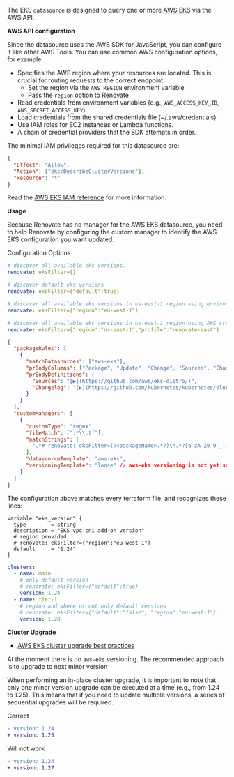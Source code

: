 The EKS `datasource` is designed to query one or more [AWS EKS](https://docs.aws.amazon.com/eks/latest/userguide/platform-versions.html) via the AWS API.

**AWS API configuration**

Since the datasource uses the AWS SDK for JavaScript, you can configure it like other AWS Tools.
You can use common AWS configuration options, for example:

- Specifies the AWS region where your resources are located. This is crucial for routing requests to the correct endpoint.
  - Set the region via the `AWS_REGION` environment variable
  - Pass the `region` option to Renovate
- Read credentials from environment variables (e.g., `AWS_ACCESS_KEY_ID`, `AWS_SECRET_ACCESS_KEY`).
- Load credentials from the shared credentials file (~/.aws/credentials).
- Use IAM roles for EC2 instances or Lambda functions.
- A chain of credential providers that the SDK attempts in order.

The minimal IAM privileges required for this datasource are:

```json
{
  "Effect": "Allow",
  "Action": ["eks:DescribeClusterVersions"],
  "Resource": "*"
}
```

Read the [AWS EKS IAM reference](https://docs.aws.amazon.com/service-authorization/latest/reference/list_amazonelastickubernetesservice.html) for more information.

**Usage**

Because Renovate has no manager for the AWS EKS datasource, you need to help Renovate by configuring the custom manager to identify the AWS EKS configuration you want updated.

Configuration Options

```yaml
# discover all available eks versions.
renovate: eksFilter={}

# discover default eks versions
renovate: eksFilter={"default":true}

# discover all available eks versions in us-east-1 region using environmental AWS credentials. Region is a recommended option.
renovate: eksFilter={"region":"eu-west-1"}

# discover all available eks versions in us-east-1 region using AWS credentials from `renovate-east` profile.
renovate: eksFilter={"region":"us-east-1","profile":"renovate-east"}
```

```json
{
  "packageRules": [
    {
      "matchDatasources": ["aws-eks"],
      "prBodyColumns": ["Package", "Update", "Change", "Sources", "Changelog"],
      "prBodyDefinitions": {
        "Sources": "[▶️](https://github.com/aws/eks-distro/)",
        "Changelog": "[▶️](https://github.com/kubernetes/kubernetes/blob/master/CHANGELOG/CHANGELOG-{{{newVersion}}}.md)"
      }
    }
  ],
  "customManagers": [
    {
      "customType": "regex",
      "fileMatch": [".*\\.tf"],
      "matchStrings": [
        ".*# renovate: eksFilter=(?<packageName>.*?)\n.*?[a-zA-Z0-9-_:]*[ ]*?[:|=][ ]*?[\"|']?(?<currentValue>[a-zA-Z0-9-_.]+)[\"|']?.*"
      ],
      "datasourceTemplate": "aws-eks",
      "versioningTemplate": "loose" // aws-eks versioning is not yet supported
    }
  ]
}
```

The configuration above matches every terraform file, and recognizes these lines:

```hcl
variable "eks_version" {
  type        = string
  description = "EKS vpc-cni add-on version"
  # region provided
  # renovate: eksFilter={"region":"eu-west-1"}
  default     = "1.24"
}
```

```yml
clusters:
  - name: main
    # only default version
    # renovate: eksFilter={"default":true}
    version: 1.24
  - name: tier-1
    # region and where or not only default versions
    # renovate: eksFilter={"default":"false", "region":"eu-west-1"}
    version: 1.28
```

**Cluster Upgrade**

- [AWS EKS cluster upgrade best practices](https://docs.aws.amazon.com/eks/latest/best-practices/cluster-upgrades.html)

At the moment there is no `aws-eks` versioning. The recommended approach is to upgrade to next minor version

When performing an in-place cluster upgrade, it is important to note that only one minor version upgrade can be executed at a time (e.g., from 1.24 to 1.25). This means that if you need to update multiple versions, a series of sequential upgrades will be required.

Correct

```diff
- version: 1.24
+ version: 1.25
```

Will not work

```diff
- version: 1.24
+ version: 1.27
```
